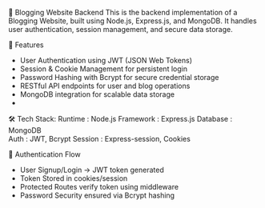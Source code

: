 📝 Blogging Website Backend
This is the backend implementation of a Blogging Website, built using Node.js, Express.js, and MongoDB. It handles user authentication, session management, and secure data storage.

🚀 Features
- User Authentication using JWT (JSON Web Tokens)
- Session & Cookie Management for persistent login
- Password Hashing with Bcrypt for secure credential storage
- RESTful API endpoints for user and blog operations
- MongoDB integration for scalable data storage
- 
🛠️ Tech Stack:
 Runtime : Node.js
 Framework : Express.js 
 Database : MongoDB  
 Auth : JWT, Bcrypt 
 Session : Express-session, Cookies

🔐 Authentication Flow
- User Signup/Login → JWT token generated
- Token Stored in cookies/session
- Protected Routes verify token using middleware
- Password Security ensured via Bcrypt hashing





